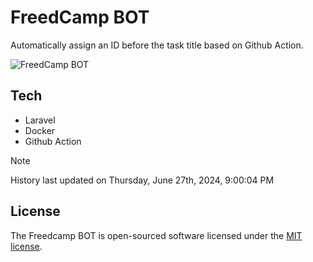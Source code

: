 # FreedCamp BOT

Automatically assign an ID before the task title based on Github Action.

![FreedCamp BOT](https://repository-images.githubusercontent.com/737932867/7d34798b-2680-471c-b089-a78a718d3d6a)

## Tech

- Laravel
- Docker
- Github Action

> [!NOTE]  
> History last updated on Thursday, June 27th, 2024, 9:00:04 PM

## License

The Freedcamp BOT is open-sourced software licensed under the [MIT license](https://opensource.org/licenses/MIT).
